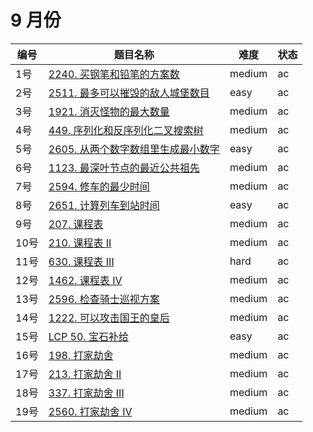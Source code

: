 # 9 月份

**编号**|**题目名称**|**难度**|**状态**
--------|------------|--------|--------
1号|[2240. 买钢笔和铅笔的方案数](./第1题%202240.%20买钢笔和铅笔的方案数)|medium|ac
2号|[2511. 最多可以摧毁的敌人城堡数目](./第2题%202511.%20最多可以摧毁的敌人城堡数目)|easy|ac
3号|[1921. 消灭怪物的最大数量](./第3题%201921.%20消灭怪物的最大数量)|medium|ac
4号|[449. 序列化和反序列化二叉搜索树](./第4题%20449.%20序列化和反序列化二叉搜索树)|medium|ac
5号|[2605. 从两个数字数组里生成最小数字](./第5题%202605.%20从两个数字数组里生成最小数字)|easy|ac
6号|[1123. 最深叶节点的最近公共祖先](./第6题%201123.%20最深叶节点的最近公共祖先)|medium|ac
7号|[2594. 修车的最少时间](./第7题%202594.%20修车的最少时间)|medium|ac
8号|[2651. 计算列车到站时间](./第8题%202651.%20计算列车到站时间)|easy|ac
9号|[207. 课程表](./第9题%20207.%20课程表)|medium|ac
10号|[210. 课程表 II](./第10题%20210.%20课程表%20II)|medium|ac
11号|[630. 课程表 III](./第11题%20630.%20课程表%20III)|hard|ac
12号|[1462. 课程表 IV](./第12题%201462.%20课程表%20IV)|medium|ac
13号|[2596. 检查骑士巡视方案](./第13题%202596.%20检查骑士巡视方案)|medium|ac
14号|[1222. 可以攻击国王的皇后](./第14题%201222.%20可以攻击国王的皇后)|medium|ac
15号|[LCP 50. 宝石补给](./第15题%20LCP%2050.%20宝石补给)|easy|ac
16号|[198. 打家劫舍](./第16题%20198.%20打家劫舍)|medium|ac
17号|[213. 打家劫舍 II](./第17题%20213.%20打家劫舍%20II)|medium|ac
18号|[337. 打家劫舍 III](./第18题%20337.%20打家劫舍%20III)|medium|ac
19号|[2560. 打家劫舍 IV](./第19题%202560.%20打家劫舍%20IV)|medium|ac
